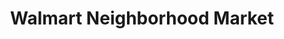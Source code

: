 ---
title: "Walmart Neighborhood Market"
url: /morrisville/walmart-neighborhood-market/
shop: Supermarkt
---